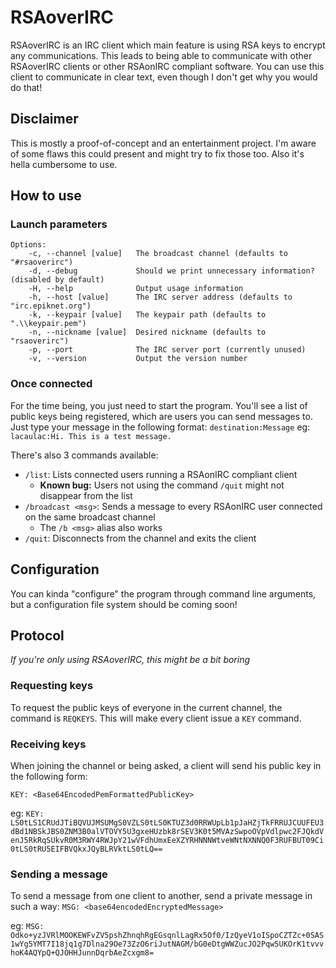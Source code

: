 # RSAoverIRC
RSAoverIRC is an IRC client which main feature is using RSA keys to encrypt any communications. This leads to being able to communicate with other RSAoverIRC clients or other RSAonIRC compliant software.
You can use this client to communicate in clear text, even though I don't get why you would do that!

## Disclaimer
This is mostly a proof-of-concept and an entertainment project. I'm aware of some flaws this could present and might try to fix those too. Also it's hella cumbersome to use.

## How to use

### Launch parameters
```
Options:
    -c, --channel [value]   The broadcast channel (defaults to "#rsaoverirc")
    -d, --debug             Should we print unnecessary information? (disabled by default)
    -H, --help              Output usage information
    -h, --host [value]      The IRC server address (defaults to "irc.epiknet.org")
    -k, --keypair [value]   The keypair path (defaults to ".\\keypair.pem")
    -n, --nickname [value]  Desired nickname (defaults to "rsaoverirc")
    -p, --port              The IRC server port (currently unused)
    -v, --version           Output the version number
```

### Once connected
For the time being, you just need to start the program. You'll see a list of public keys being registered, which are users you can send messages to. Just type your message in the following format: `destination:Message`
eg: `lacaulac:Hi. This is a test message.`

There's also 3 commands available:
- `/list`: Lists connected users running a RSAonIRC compliant client
    - **Known bug:** Users not using the command `/quit` might not disappear from the list
- `/broadcast <msg>`: Sends a message to every RSAonIRC user connected on the same broadcast channel
    - The `/b <msg>` alias also works
- `/quit`: Disconnects from the channel and exits the client

## Configuration
You can kinda "configure" the program through command line arguments, but a configuration file system should be coming soon!

## Protocol

*If you're only using RSAoverIRC, this might be a bit boring*

### Requesting keys

To request the public keys of everyone in the current channel, the command is `REQKEYS`. This will make every client issue a `KEY` command.

### Receiving keys

When joining the channel or being asked, a client will send his public key in the following form:

`KEY: <Base64EncodedPemFormattedPublicKey>`

eg: `KEY: LS0tLS1CRUdJTiBQVUJMSUMgS0VZLS0tLS0KTUZ3d0RRWUpLb1pJaHZjTkFRRUJCUUFEU3dBd1NBSkJBS0ZNM3B0alVTOVY5U3gxeHUzbk8rSEV3K0t5MVAzSwpoOVpVdlpwc2FJQkdVenJ5RkRqSUkvR0M3RWY4RWJpY21wVFdhUmxEeXZYRHNNNWtveWNtNXNNQ0F3RUFBUT09Ci0tLS0tRU5EIFBVQkxJQyBLRVktLS0tLQ==`

### Sending a message

To send a message from one client to another, send a private message in such a way:
`MSG: <base64encodedEncryptedMessage>`

eg: `MSG: Odko+yzJVRlMOOKEWFvZV5pshZhnqhRgEGsqnlLagRx5Of0/IzQyeV1oISpoCZTZc+0SAS1wYg5YMT7I18jq1g7Dlna29Oe73ZzO6riJutNAGM/bG0eDtgWWZucJO2Pqw5UKOrK1tvvvhoK4AQYpQ+QJOHHJunnDqrbAeZcxgm8=`